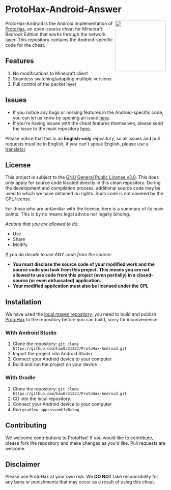# ProtoHax-Android-Answer

<img align="right" width="159px" src="https://raw.githubusercontent.com/hax0r31337/ProtoHax/stable/icon.png">

ProtoHax-Android is the Android implementation of [ProtoHax](https://github.com/hax0r31337/ProtoHax), an open-source cheat for Minecraft: Bedrock Edition that works through the network layer. This repository contains the Android-specific code for the cheat.
## Features
1. No modifications to Minecraft client
2. Seamless switching/adapting multiple versions
3. Full control of the packet layer

## Issues
- If you notice any bugs or missing features in the Android-specific code, you can let us know by opening an issue [here](https://github.com/hax0r31337/ProtoHax-Android/issues).
- If you're having issues with the cheat features themselves, please send the issue to the main repository [here](https://github.com/hax0r31337/ProtoHax/issues).

Please notice that this is an **English-only** repository, so all issues and pull requests must be in English, if you can't speak English, please use a [translator](https://translate.google.com/).

## License
This project is subject to the [GNU General Public License v3.0](https://www.gnu.org/licenses/gpl-3.0.en.html). This does only apply for source code located directly in this clean repository. During the development and compilation process, additional source code may be used to which we have obtained no rights. Such code is not covered by the GPL license.

For those who are unfamiliar with the license, here is a summary of its main points. This is by no means legal advice nor legally binding.

*Actions that you are allowed to do:*

- Use
- Share
- Modify

*If you do decide to use ANY code from the source:*

- **You must disclose the source code of your modified work and the source code you took from this project. This means you are not allowed to use code from this project (even partially) in a closed-source (or even obfuscated) application.**
- **Your modified application must also be licensed under the GPL**

## Installation
We have used the [local maven repository](https://docs.gradle.org/current/userguide/declaring_repositories.html#sec:case-for-maven-local), you need to build and publish [ProtoHax](https://github.com/hax0r31337/ProtoHax) to the repository before you can build, sorry for inconvenience.

### With Android Studio
1. Clone the repository: `git clone https://github.com/hax0r31337/ProtoHax-Android.git`
2. Import the project into Android Studio
3. Connect your Android device to your computer
4. Build and run the project on your device

### With Gradle
1. Clone the repository: `git clone https://github.com/hax0r31337/ProtoHax-Android.git`
2. CD into the local repository.
3. Connect your Android device to your computer
3. Run `gradlew app:assembleDebug`

## Contributing
We welcome contributions to ProtoHax! If you would like to contribute, please fork the repository and make changes as you'd like. Pull requests are welcome.

## Disclaimer
Please use ProtoHax at your own risk. We **DO NOT** take responsibility for any bans or punishments that may occur as a result of using this cheat.

